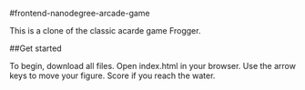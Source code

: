 #frontend-nanodegree-arcade-game

This is a clone of the classic acarde game Frogger.

##Get started

To begin, download all files.
Open index.html in your browser.
Use the arrow keys to move your figure.
Score if you reach the water.
